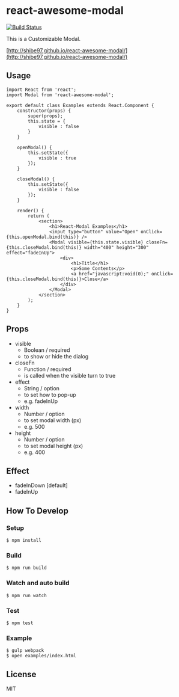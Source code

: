 # react-awesome-modal
[![Build Status](https://travis-ci.org/shibe97/react-awesome-modal.svg?branch=master)](https://travis-ci.org/shibe97/react-awesome-modal)

This is a Customizable Modal.

[http://shibe97.github.io/react-awesome-modal/](http://shibe97.github.io/react-awesome-modal/)

## Usage
```
import React from 'react';
import Modal from 'react-awesome-modal';

export default class Examples extends React.Component {
    constructor(props) {
        super(props);
        this.state = {
            visible : false
        }
    }

    openModal() {
        this.setState({
            visible : true
        });
    }

    closeModal() {
        this.setState({
            visible : false
        });
    }

    render() {
        return (
            <section>
                <h1>React-Modal Examples</h1>
                <input type="button" value="Open" onClick={this.openModal.bind(this)} />
                <Modal visible={this.state.visible} closeFn={this.closeModal.bind(this)} width="400" height="300" effect="fadeInUp">
                    <div>
                        <h1>Title</h1>
                        <p>Some Contents</p>
                        <a href="javascript:void(0);" onClick={this.closeModal.bind(this)}>Close</a>
                    </div>
                </Modal>
            </section>
        );
    }
}
```

## Props
- visible
    - Boolean / required
    - to show or hide the dialog
- closeFn
    - Function / required
    - is called when the visible turn to true
- effect
    - String / option
    - to set how to pop-up
    - e.g. fadeInUp
- width
    - Number / option
    - to set modal width (px)
    - e.g. 500
- height
    - Number / option
    - to set modal height (px)
    - e.g. 400

## Effect
- fadeInDown [default]
- fadeInUp

## How To Develop
### Setup
```
$ npm install
```

### Build
```
$ npm run build
```

### Watch and auto build
```
$ npm run watch
```

### Test
```
$ npm test
```

### Example
```
$ gulp webpack
$ open examples/index.html
```

## License
MIT
